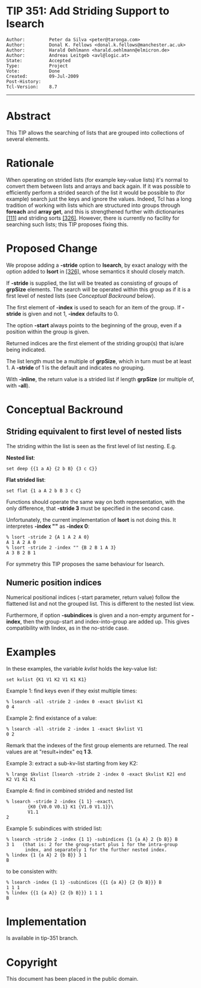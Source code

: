# TIP 351: Add Striding Support to lsearch
	Author:         Peter da Silva <peter@taronga.com>
	Author:         Donal K. Fellows <donal.k.fellows@manchester.ac.uk>
	Author:         Harald Oehlmann <harald.oehlmann@elmicron.de>
	Author:         Andreas Leitgeb <avl@logic.at>
	State:          Accepted
	Type:           Project
	Vote:           Done
	Created:        09-Jul-2009
	Post-History:   
	Tcl-Version:    8.7
-----

# Abstract

This TIP allows the searching of lists that are grouped into collections of
several elements.

# Rationale

When operating on strided lists \(for example key-value lists\) it's normal to
convert them between lists and arrays and back again. If it was possible to
efficiently perform a strided search of the list it would be possible to \(for
example\) search just the keys and ignore the values. Indeed, Tcl has a long
tradition of working with lists which are structured into groups through
**foreach** and **array get**, and this is strengthened further with
dictionaries [[111]](111.md) and striding sorts [[326]](326.md). However, there is currently no
facility for searching such lists; this TIP proposes fixing this.

# Proposed Change

We propose adding a **-stride** option to **lsearch**, by exact analogy with the option added to **lsort** in [[326]](326.md), whose semantics it should closely match.

If **-stride** is supplied, the list will be treated as consisting of groups of **grpSize** elements.
The search will be operated within this group as if it is a first level of nested lists \(see _Conceptual Backround_ below\).

The first element of **-index** is used to seach for an item of the group. If **-stride** is given and not 1, **-index** defaults to 0.

The option **-start** always points to the beginning of the group, even if a position within the group is given.

Returned indices are the first element of the striding group\(s\) that is/are being indicated.

The list length must be a multiple of **grpSize**, which in turn must be at least 1. A **-stride** of 1 is the default and indicates no grouping.

With **-inline**, the return value is a strided list if length **grpSize** (or multiple of, with **-all**).

# Conceptual Backround

## Striding equivalent to first level of nested lists

The striding within the list is seen as the first level of list nesting.
E.g.

**Nested list**:

	set deep {{1 a A} {2 b B} {3 c C}}

**Flat strided list**: 

	set flat {1 a A 2 b B 3 c C}

Functions should operate the same way on both representation, with the only difference, that **-stride 3** must be specified in the second case.

Unfortunately, the current implementation of **lsort** is not doing this.
It interpretes **-index ""** as **-index 0**:

	% lsort -stride 2 {A 1 A 2 A 0}
	A 1 A 2 A 0
	% lsort -stride 2 -index "" {B 2 B 1 A 3}
	A 3 B 2 B 1

For symmetry this TIP proposes the same behaviour for lsearch.

## Numeric position indices

Numerical positional indices \(-start parameter, return value\) follow the flattened list and not the grouped list.
This is different to the nested list view.

Furthermore, if option **-subindices** is given and a non-empty argument for **-index**, then the group-start and index-into-group are added up. This gives compatibility with lindex, as in the no-stride case.

# Examples

In these examples, the variable _kvlist_ holds the key-value list:

	set kvlist {K1 V1 K2 V1 K1 K1}

Example 1: find keys even if they exist multiple times:

	% lsearch -all -stride 2 -index 0 -exact $kvlist K1
	0 4

Example 2: find existance of a value:

	% lsearch -all -stride 2 -index 1 -exact $kvlist V1
	0 2

Remark that the indexes of the first group elements are returned.
The real values are at "result\+index" eq **1 3**.

Example 3: extract a sub-kv-list starting from key K2:

	% lrange $kvlist [lsearch -stride 2 -index 0 -exact $kvlist K2] end
	K2 V1 K1 K1

Example 4: find in combined strided and nested list

	% lsearch -stride 2 -index {1 1} -exact\
	        {K0 {V0.0 V0.1} K1 {V1.0 V1.1}}\
	        V1.1
	2

Example 5: subindices with strided list:

	% lsearch -stride 2 -index {1 1} -subindices {1 {a A} 2 {b B}} B
	3 1   (that is: 2 for the group-start plus 1 for the intra-group
	       index, and separately 1 for the further nested index.
	% lindex {1 {a A} 2 {b B}} 3 1
	B

to be consisten with:

	% lsearch -index {1 1} -subindices {{1 {a A}} {2 {b B}}} B
	1 1 1
	% lindex {{1 {a A}} {2 {b B}}} 1 1 1
	B

# Implementation

Is available in tip-351 branch.

# Copyright

This document has been placed in the public domain.

